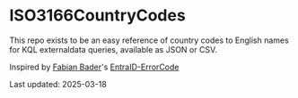 # ISO3166CountryCodes

This repo exists to be an easy reference of country codes to English names for KQL externaldata queries, available as JSON or CSV.

Inspired by [Fabian Bader](https://github.com/f-bader)'s [EntraID-ErrorCode](https://github.com/f-bader/EntraID-ErrorCodes/tree/main)

Last updated: 2025-03-18

